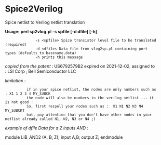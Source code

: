# Spice2Verilog
Spice netlist to Verilog netlist translation

**Usage: perl sp2vlog.pl -s spfile [-d dfile] [-h]**

                  -s <spfile> Spice transistor level file to be translated (required)
                  -d <dfiles Data file from vlog2sp.pl containing port types (defaults to basename.data)
                  -h prints this message

*copied from the patent* : US6792579B2 expired on 2021-12-02, assigned to : LSI Corp ; Bell Semiconductor LLC



*limitation* :

              if in your spice netlist, the nodes are only numbers such as : X1 1 2 3 4 MY_SUBCK
              the node will also be numbers in the verilog netlist ... it is not good !
              So, first respell your nodes such as :  X1 N1 N2 N3 N4 MY_SUBCKT
              but, pay attention that you don't have other nodes in your netlist already called N1, N2, N3 or N4 ;)
              
              

*example of dfile Data for a 2 inputs AND :*

 module LIB_AND2 (A, B, Z);
   input  A,B;
   output  Z;
 endmodule
